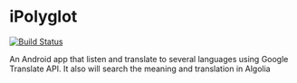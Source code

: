 # iPolyglot 
[![Build Status](https://app.bitrise.io/app/7b8bcac899ec952d/status.svg?token=uxuQ3v5zpep4yLh3AtJzWA&branch=master)](https://app.bitrise.io/app/7b8bcac899ec952d)

An Android app that listen and translate to several languages using Google Translate API. It also will search the meaning and translation in Algolia
